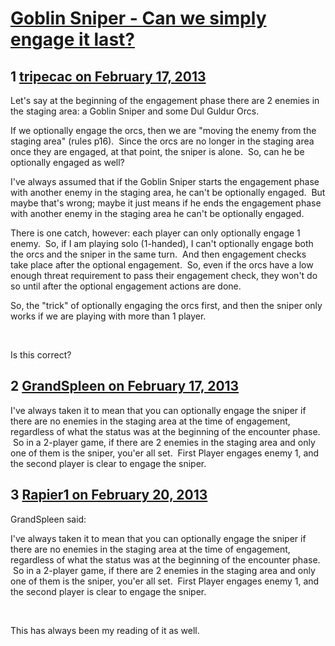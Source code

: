 # [Goblin Sniper - Can we simply engage it last?](https://community.fantasyflightgames.com/topic/79388-goblin-sniper-can-we-simply-engage-it-last/)

## 1 [tripecac on February 17, 2013](https://community.fantasyflightgames.com/topic/79388-goblin-sniper-can-we-simply-engage-it-last/?do=findComment&comment=763812)

Let's say at the beginning of the engagement phase there are 2 enemies in the staging area: a Goblin Sniper and some Dul Guldur Orcs.

If we optionally engage the orcs, then we are "moving the enemy from the staging area" (rules p16).  Since the orcs are no longer in the staging area once they are engaged, at that point, the sniper is alone.  So, can he be optionally engaged as well?

I've always assumed that if the Goblin Sniper starts the engagement phase with another enemy in the staging area, he can't be optionally engaged.  But maybe that's wrong; maybe it just means if he ends the engagement phase with another enemy in the staging area he can't be optionally engaged.

There is one catch, however: each player can only optionally engage 1 enemy.  So, if I am playing solo (1-handed), I can't optionally engage both the orcs and the sniper in the same turn.  And then engagement checks take place after the optional engagement.  So, even if the orcs have a low enough threat requirement to pass their engagement check, they won't do so until after the optional engagement actions are done.

So, the "trick" of optionally engaging the orcs first, and then the sniper only works if we are playing with more than 1 player.

 

Is this correct?

## 2 [GrandSpleen on February 17, 2013](https://community.fantasyflightgames.com/topic/79388-goblin-sniper-can-we-simply-engage-it-last/?do=findComment&comment=763835)

I've always taken it to mean that you can optionally engage the sniper if there are no enemies in the staging area at the time of engagement, regardless of what the status was at the beginning of the encounter phase.  So in a 2-player game, if there are 2 enemies in the staging area and only one of them is the sniper, you'er all set.  First Player engages enemy 1, and the second player is clear to engage the sniper.  

## 3 [Rapier1 on February 20, 2013](https://community.fantasyflightgames.com/topic/79388-goblin-sniper-can-we-simply-engage-it-last/?do=findComment&comment=765060)

GrandSpleen said:

I've always taken it to mean that you can optionally engage the sniper if there are no enemies in the staging area at the time of engagement, regardless of what the status was at the beginning of the encounter phase.  So in a 2-player game, if there are 2 enemies in the staging area and only one of them is the sniper, you'er all set.  First Player engages enemy 1, and the second player is clear to engage the sniper.  



 

This has always been my reading of it as well.

